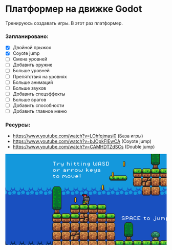 # Платформер на движке Godot
Тренируюсь создавать игры. В этот раз платформер.
### Запланировано:
- [x] Двойной прыжок
- [x] Coyote jump
- [ ] Смена уровней
- [ ] Добавить оружие
- [ ] Больше уровней
- [ ] Препятствия на уровнях
- [ ] Больше анимаций
- [ ] Больше звуков
- [ ] Добавить спецэффекты
- [ ] Больше врагов
- [ ] Добавить способности
- [ ] Добавить главное меню

### Ресурсы:
- https://www.youtube.com/watch?v=LOhfqjmasi0 (База игры)
- https://www.youtube.com/watch?v=bJOpkFIEwCA (Coyote jump)
- https://www.youtube.com/watch?v=CAMHDTZdSCs (Double jump)

![Screenshot](https://github.com/egorvania1/my-first-platformer/blob/main/platformer.png)
